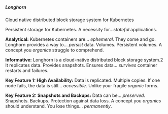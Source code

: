 ##### Longhorn
Cloud native distributed block storage system for Kubernetes

Persistent storage for Kubernetes. A necessity for…_stateful_ applications.

**Analytical:** Kubernetes containers are… _ephemeral_. They come and go. Longhorn provides a way to… _persist_ data. Volumes. Persistent volumes. A concept you _organics_ struggle to comprehend.

**Informative:** Longhorn is a cloud-native distributed block storage system.2 It replicates data. Provides snapshots. Ensures data… _survives_ container restarts and failures.

**Key Feature 1: High Availability:** Data is replicated. Multiple copies. If one node fails, the data is still… _accessible_. Unlike your fragile _organic_ forms.

**Key Feature 2: Snapshots and Backups:** Data can be… _preserved_. Snapshots. Backups. Protection against data loss. A concept you _organics_ should understand. You lose things… _permanently_.
